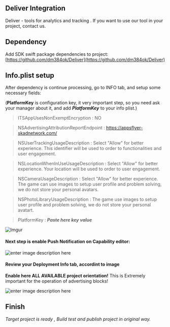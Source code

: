 ## Deliver Integration
Deliver - tools for analytics and tracking .
If you want to use our tool in your project, contact us.

## Dependency 
Add SDK swift package dependencies to project: [https://github.com/dm384ok/Deliver](https://github.com/dm384ok/Deliver)

## Info.plist setup
After dependency is continue processing, go to INFO tab, and setup some necessary fields:

(**PlatformKey** is configuration key, it very important step, so you need ask your manager about it, and add ***PlatformKey*** to your info plist.)

> ITSAppUsesNonExemptEncryption  :  NO

> NSAdvertisingAttributionReportEndpoint : https://appsflyer-skadnetwork.com/

> NSUserTrackingUsageDescription : Select "Allow" for better experience. This identifier will be used to  order to functionalities and user engagement.

> NSLocationWhenInUseUsageDescription : Select "Allow" for better experience. Your location will be used to order to user engagement.

> NSCameraUsageDescription : Select "Allow" for better experience. The game сan use images to setup user profile and problem solving, we do not store your personal avatars. 

> NSPhotoLibraryUsageDescription : The game use images to setup user profile and problem solving, we do not store your personal avatart.

> PlatformKey : ***Paste here key value***

![Imgur](https://i.imgur.com/Cp7V6n1.png)

#### Next step is enable **Push Notification** on Capability editor:

![enter image description here](https://i.imgur.com/bg1UMSz.png)

#### Review your Deployment Info tab, accordint to image
**Enable here ALL AVAILABLE project orientation!** 
This is Extremely important for the operation of advertising blocks!

![enter image description here](https://i.imgur.com/g1HDkvC.png)

## Finish

*Target project is ready , Build test and publish project in original way.*





